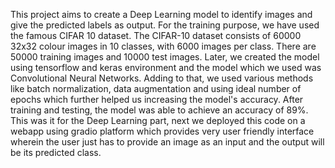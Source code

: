 This project aims to create a Deep Learning model to identify images and give the predicted labels as output. 
For the training purpose, we have used the famous CIFAR 10 dataset. The CIFAR-10 dataset consists of 60000 32x32 colour images in 10 classes, with 6000 images per class. There are 50000 training images and 10000 test images.
Later, we created the model using tensorflow and keras environment and the model which we used was Convolutional Neural Networks. Adding to that, we used various methods like batch normalization, data augmentation and using ideal number of epochs which further helped us increasing the model's accuracy.
After training and testing, the model was able to achieve an accuracy of 89%.
This was it for the Deep Learning part, next we deployed this code on a webapp using gradio platform which provides very user friendly interface wherein the user just has to provide an image as an input and the output will be its predicted class.
